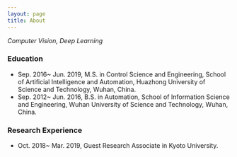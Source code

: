 ```yaml
---
layout: page
title: About
---
```


*Computer Vision, Deep Learning*

### Education

+ Sep. 2016~ Jun. 2019, M.S. in Control Science and Engineering, School of Artificial Intelligence and Automation, Huazhong University of Science and Technology, Wuhan, China.
+ Sep. 2012~ Jun. 2016, B.S. in Automation,  School of Information Science and Engineering, Wuhan University of Science and Technology, Wuhan, China.

### Research Experience

+ Oct. 2018~ Mar. 2019, Guest Research Associate in Kyoto University.